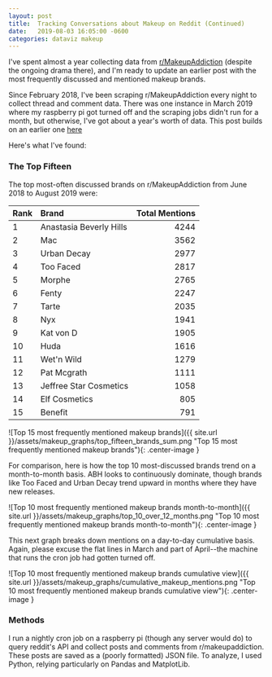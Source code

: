 ```yaml
---
layout: post
title:  Tracking Conversations about Makeup on Reddit (Continued)
date:   2019-08-03 16:05:00 -0600
categories: dataviz makeup
---
```


I've spent almost a year collecting data from [r/MakeupAddiction][rMakeupAddiction] (despite the ongoing drama there), and I'm ready to update an earlier post with the most frequently discussed and mentioned makeup brands.

Since February 2018, I've been scraping r/MakeupAddiction every night to collect thread and comment data. There was one instance in March 2019 where my raspberry pi got turned off and the scraping jobs didn't run for a month, but otherwise, I've got about a year's worth of data. This post builds on an earlier one [here](https://wrongpoison.github.io/dataviz/makeup/nltk/2018/09/12/makeup-visualization.html)

Here's what I've found: 

### The Top Fifteen

The top most-often discussed brands on r/MakeupAddiction from June 2018 to August 2019 were: 


| Rank | Brand                   | Total Mentions |
|:-----|:----------------------- |---------------:|
| 1    | Anastasia Beverly Hills | 4244           |
| 2    | Mac                     | 3562           |
| 3    | Urban Decay             | 2977           |
| 4    | Too Faced               | 2817           |
| 5    | Morphe                  | 2765           |
| 6    | Fenty                   | 2247           |
| 7    | Tarte                   | 2035           |
| 8    | Nyx                     | 1941           |
| 9    | Kat von D               | 1905           |
| 10   | Huda                    | 1616           |
| 11   | Wet'n Wild              | 1279           |
| 12   | Pat Mcgrath             | 1111           |
| 13   | Jeffree Star Cosmetics  | 1058           |
| 14   | Elf Cosmetics           | 805            |
| 15   | Benefit                 | 791            |

![Top 15 most frequently mentioned makeup brands]({{ site.url }}/assets/makeup_graphs/top_fifteen_brands_sum.png "Top 15 most frequently mentioned makeup brands"){: .center-image }

For comparison, here is how the top 10 most-discussed brands trend on a month-to-month basis. ABH looks to continuously dominate, though brands like Too Faced and Urban Decay trend upward in months where they have new releases. 

![Top 10 most frequently mentioned makeup brands month-to-month]({{ site.url }}/assets/makeup_graphs/top_10_over_12_months.png "Top 10 most frequently mentioned makeup brands month-to-month"){: .center-image }

This next graph breaks down mentions on a day-to-day cumulative basis. Again, please excuse the flat lines in March and part of April--the machine that runs the cron job had gotten turned off.

![Top 10 most frequently mentioned makeup brands cumulative view]({{ site.url }}/assets/makeup_graphs/cumulative_makeup_mentions.png "Top 10 most frequently mentioned makeup brands cumulative view"){: .center-image }

### Methods
I run a nightly cron job on a raspberry pi (though any server would do) to query reddit's API and collect posts and comments from r/makeupaddiction. These posts are saved as a (poorly formatted) JSON file. To analyze, I used Python, relying particularly on Pandas and MatplotLib. 

[rMakeupAddiction]:https://www.reddit.com/r/MakeupAddiction/